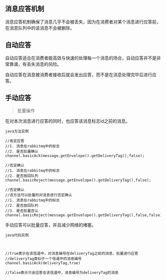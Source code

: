 ## 消息应答机制

消息应答机制确保了消息几乎不会被丢失，因为在消费者对某个消息进行应答前，在消息队列中的该消息不会被删除。


## 自动应答

自动应答适合在消费者能高效与快速的处理每一个消息的场合，自动应答并不是非常靠谱，有丢失消息的风险。

自动应答在消息被消费者接收后就会发出应答，而不是在消息处理完毕后进行应答。


## 手动应答

> 批量操作

在对本次消息进行应答的同时，也应答该消息标志id之前的消息。


`java方法实例`

```
//肯定应答
//1. 消息在rabbitmq中的标志
//2. 是否批量确认
channel.basicAck(message.getEnvelope().getDeliveryTag(),false);

//否定确认
//1. 消息在rabbitmq中的标志
//2. 是否放回队列
channel.basicReject(message.getEnvelope().getDeliveryTag(),false);

//否定确认
//该方法可以批量的对消息进行否定确认
//1. 消息在rabbitmq中的标志
//2. 是否放回队列
//3. 是否批量否认
channel.basicReject(message.getEnvelope().getDeliveryTag(),false,false);

```

手动应答可以批量应答，并且减少网络的堵塞。

`java代码实例`

```


//true表示在该信道中，对消息编号在deliveryTag之前的消息，批量进行应答
//deliveryTag类似于一个信道中的消息编号
channel.basicAck(deliveryTag,true)

//false表示只会应答在该信道中，消息编号为deliveryTag的消息


```

